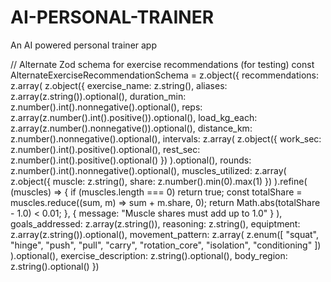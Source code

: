 # AI-PERSONAL-TRAINER
An AI powered personal trainer app

// Alternate Zod schema for exercise recommendations (for testing)
const AlternateExerciseRecommendationSchema = z.object({
  recommendations: z.array(
    z.object({
      exercise_name: z.string(),
      aliases: z.array(z.string()).optional(),
      duration_min: z.number().int().nonnegative().optional(),
      reps: z.array(z.number().int().positive()).optional(),
      load_kg_each: z.array(z.number().nonnegative()).optional(),
      distance_km: z.number().nonnegative().optional(),
      intervals: z.array(
        z.object({
          work_sec: z.number().int().positive().optional(),
          rest_sec: z.number().int().positive().optional()
        })
      ).optional(),
      rounds: z.number().int().nonnegative().optional(),
      muscles_utilized: z.array(
        z.object({
          muscle: z.string(),
          share: z.number().min(0).max(1)
        })
      ).refine(
        (muscles) => {
          if (muscles.length === 0) return true;
          const totalShare = muscles.reduce((sum, m) => sum + m.share, 0);
          return Math.abs(totalShare - 1.0) < 0.01;
        },
        { message: "Muscle shares must add up to 1.0" }
      ),
      goals_addressed: z.array(z.string()),
      reasoning: z.string(),
      equiptment: z.array(z.string()).optional(),
      movement_pattern: z.array(
        z.enum([
          "squat",
          "hinge",
          "push",
          "pull",
          "carry",
          "rotation_core",
          "isolation",
          "conditioning"
        ])
      ).optional(),
      exercise_description: z.string().optional(),
      body_region: z.string().optional()
    })